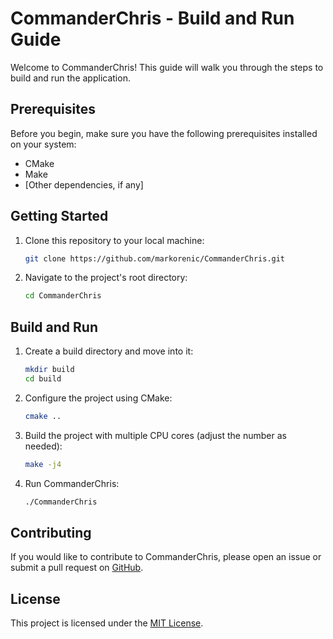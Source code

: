 # CommanderChris - Build and Run Guide

Welcome to CommanderChris! This guide will walk you through the steps to build and run the application.

## Prerequisites

Before you begin, make sure you have the following prerequisites installed on your system:

- CMake
- Make
- [Other dependencies, if any]

## Getting Started

1. Clone this repository to your local machine:

   ```bash
   git clone https://github.com/markorenic/CommanderChris.git
   ```

2. Navigate to the project's root directory:

   ```bash
   cd CommanderChris
   ```

## Build and Run

1. Create a build directory and move into it:

   ```bash
   mkdir build
   cd build
   ```

2. Configure the project using CMake:

   ```bash
   cmake ..
   ```

3. Build the project with multiple CPU cores (adjust the number as needed):

   ```bash
   make -j4
   ```

4. Run CommanderChris:

   ```bash
   ./CommanderChris
   ```

## Contributing

If you would like to contribute to CommanderChris, please open an issue or submit a pull request on [GitHub](https://github.com/markorenic/CommanderChris).

## License

This project is licensed under the [MIT License](LICENSE).
```
